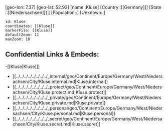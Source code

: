 ﻿---
location: [52.92,7.37]
mapzoom: [7,12] 
mapmarker: city 
type: City
tags:
- geo/City


SpocWebEntityId: 31506
isDeleted: false
confidential: public

---
[geo-lon::7.37]
[geo-lat::52.92]
[name::Kluse]
[Country::[[Germany]]]
[State ::[[Niedersachsen]]] ]
[Population::]
[Unknown::]


```leaflet
id: Kluse
coordinates: [[Kluse]]
markerFile: [[Kluse]]
defaultZoom: 11 
maxZoom: 18
```


## Confidential Links & Embeds: 
-[[Kluse|Kluse]]] 
- [[../../../../../../../../_internal/geo/Continent/Europe/Germany/West/Niedersachsen/City/Kluse.internal.md|Kluse.internal]] 
- [[../../../../../../../../_protect/geo/Continent/Europe/Germany/West/Niedersachsen/City/Kluse.protect.md|Kluse.protect]] 
- [[../../../../../../../../_private/geo/Continent/Europe/Germany/West/Niedersachsen/City/Kluse.private.md|Kluse.private]] 
- [[../../../../../../../../_personal/geo/Continent/Europe/Germany/West/Niedersachsen/City/Kluse.personal.md|Kluse.personal]] 
- [[../../../../../../../../_secret/geo/Continent/Europe/Germany/West/Niedersachsen/City/Kluse.secret.md|Kluse.secret]] 
